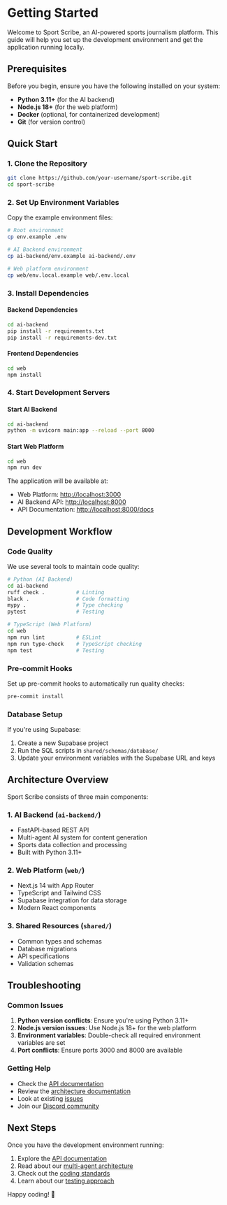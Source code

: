# Getting Started

Welcome to Sport Scribe, an AI-powered sports journalism platform. This guide
will help you set up the development environment and get the application running
locally.

## Prerequisites

Before you begin, ensure you have the following installed on your system:

- **Python 3.11+** (for the AI backend)
- **Node.js 18+** (for the web platform)
- **Docker** (optional, for containerized development)
- **Git** (for version control)

## Quick Start

### 1. Clone the Repository

```bash
git clone https://github.com/your-username/sport-scribe.git
cd sport-scribe
```

### 2. Set Up Environment Variables

Copy the example environment files:

```bash
# Root environment
cp env.example .env

# AI Backend environment
cp ai-backend/env.example ai-backend/.env

# Web platform environment
cp web/env.local.example web/.env.local
```

### 3. Install Dependencies

#### Backend Dependencies

```bash
cd ai-backend
pip install -r requirements.txt
pip install -r requirements-dev.txt
```

#### Frontend Dependencies

```bash
cd web
npm install
```

### 4. Start Development Servers

#### Start AI Backend

```bash
cd ai-backend
python -m uvicorn main:app --reload --port 8000
```

#### Start Web Platform

```bash
cd web
npm run dev
```

The application will be available at:

- Web Platform: <http://localhost:3000>
- AI Backend API: <http://localhost:8000>
- API Documentation: <http://localhost:8000/docs>

## Development Workflow

### Code Quality

We use several tools to maintain code quality:

```bash
# Python (AI Backend)
cd ai-backend
ruff check .          # Linting
black .               # Code formatting
mypy .                # Type checking
pytest                # Testing

# TypeScript (Web Platform)
cd web
npm run lint          # ESLint
npm run type-check    # TypeScript checking
npm test              # Testing
```

### Pre-commit Hooks

Set up pre-commit hooks to automatically run quality checks:

```bash
pre-commit install
```

### Database Setup

If you're using Supabase:

1. Create a new Supabase project
2. Run the SQL scripts in `shared/schemas/database/`
3. Update your environment variables with the Supabase URL and keys

## Architecture Overview

Sport Scribe consists of three main components:

### 1. AI Backend (`ai-backend/`)

- FastAPI-based REST API
- Multi-agent AI system for content generation
- Sports data collection and processing
- Built with Python 3.11+

### 2. Web Platform (`web/`)

- Next.js 14 with App Router
- TypeScript and Tailwind CSS
- Supabase integration for data storage
- Modern React components

### 3. Shared Resources (`shared/`)

- Common types and schemas
- Database migrations
- API specifications
- Validation schemas

## Troubleshooting

### Common Issues

1. **Python version conflicts**: Ensure you're using Python 3.11+
2. **Node.js version issues**: Use Node.js 18+ for the web platform
3. **Environment variables**: Double-check all required environment variables are set
4. **Port conflicts**: Ensure ports 3000 and 8000 are available

### Getting Help

- Check the [API documentation](../api/README.md)
- Review the [architecture documentation](../architecture/README.md)
- Look at existing [issues](https://github.com/your-username/sport-scribe/issues)
- Join our [Discord community](https://discord.gg/sport-scribe)

## Next Steps

Once you have the development environment running:

1. Explore the [API documentation](../api/README.md)
2. Read about our [multi-agent architecture](../architecture/multi-agent-design.md)
3. Check out the [coding standards](coding-standards.md)
4. Learn about our [testing approach](testing.md)

Happy coding! 🚀
